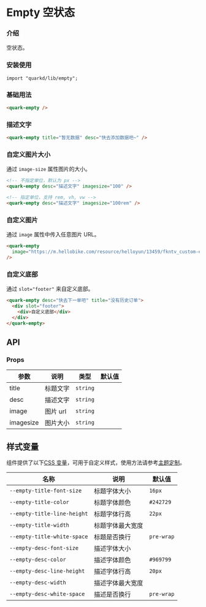 # Empty 空状态

### 介绍

空状态。

### 安装使用

```tsx
import "quarkd/lib/empty";
```

### 基础用法

```html
<quark-empty />
```

### 描述文字

```html
<quark-empty title="暂无数据" desc="快去添加数据吧~" />
```

### 自定义图片大小

通过 `image-size` 属性图片的大小。

```html
<!-- 不指定单位，默认为 px -->
<quark-empty desc="描述文字" imagesize="100" />

<!-- 指定单位，支持 rem, vh, vw -->
<quark-empty desc="描述文字" imagesize="100rem" />
```

### 自定义图片

通过 `image` 属性中传入任意图片 URL。

```html
<quark-empty
  image="https://m.hellobike.com/resource/helloyun/13459/fkntv_custom-empty-image.png"
/>
```

### 自定义底部

通过 `slot="footer"` 来自定义底部。

```html
<quark-empty desc="快去下一单吧" title="没有历史订单">
  <div slot="footer">
    <div>自定义底部</div>
  </div>
</quark-empty>
```

## API

### Props

| 参数      | 说明     | 类型     | 默认值 |
| --------- | -------- | -------- | ------ |
| title     | 标题文字 | `string` |        |
| desc      | 描述文字 | `string` |        |
| image     | 图片 url | `string` |        |
| imagesize | 图片大小 | `string` |        |

## 样式变量

组件提供了以下[CSS 变量](https://developer.mozilla.org/zh-CN/docs/Web/CSS/Using_CSS_custom_properties)，可用于自定义样式，使用方法请参考[主题定制](#/zh-CN/guide/theme)。

| 名称                        | 说明             | 默认值     |
| --------------------------- | ---------------- | ---------- |
| `--empty-title-font-size`   | 标题字体大小     | `16px`     |
| `--empty-title-color`       | 标题字体颜色     | `#242729`  |
| `--empty-title-line-height` | 标题字体行高     | `22px`     |
| `--empty-title-width`       | 标题字体最大宽度 |
| `--empty-title-white-space` | 标题是否换行     | `pre-wrap` |
| `--empty-desc-font-size`    | 描述字体大小     |
| `--empty-desc-color`        | 描述字体颜色     | `#969799`  |
| `--empty-desc-line-height`  | 描述字体行高     | `20px`     |
| `--empty-desc-width`        | 描述字体最大宽度 |
| `--empty-desc-white-space`  | 描述是否换行     | `pre-wrap` |
